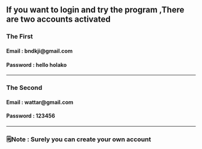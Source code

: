 <h2> If you want to login and try the program ,There are two accounts activated </h2>
<h3> The First </h3> 
<h4> Email : bndkji@gmail.com </h4>
<h4> Password : hello holako </h4>
<hr>
<h3> The Second </h3> 
<h4> Email : wattar@gmail.com </h4>
<h4> Password : 123456 </h4>
<hr>
<h3>🗒️Note : Surely you can create your own account </h3>
